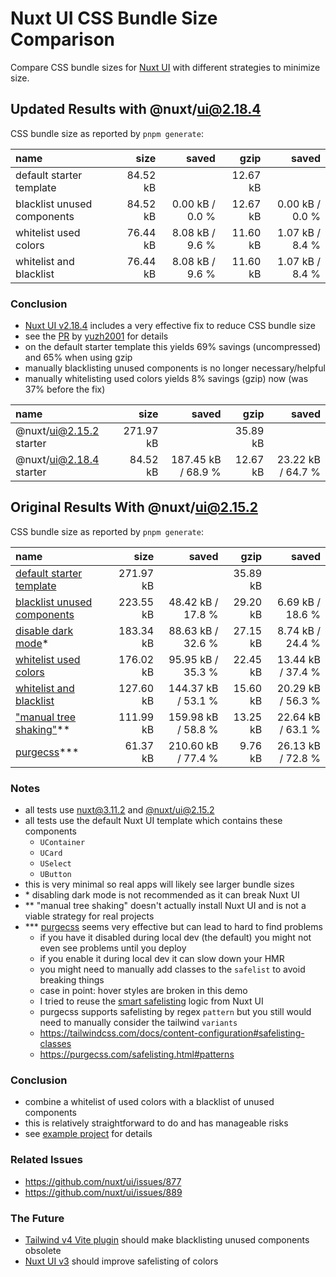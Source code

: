 # Nuxt UI CSS Bundle Size Comparison

Compare CSS bundle sizes for [Nuxt UI](https://ui.nuxt.com) with different strategies to minimize size.

## Updated Results with @nuxt/ui@2.18.4

CSS bundle size as reported by `pnpm generate`:

| name                        |     size |           saved |     gzip |           saved |
| :-------------------------- | -------: | --------------: | -------: | --------------: |
| default starter template    | 84.52 kB |                 | 12.67 kB |                 |
| blacklist unused components | 84.52 kB | 0.00 kB / 0.0 % | 12.67 kB | 0.00 kB / 0.0 % |
| whitelist used colors       | 76.44 kB | 8.08 kB / 9.6 % | 11.60 kB | 1.07 kB / 8.4 % |
| whitelist and blacklist     | 76.44 kB | 8.08 kB / 9.6 % | 11.60 kB | 1.07 kB / 8.4 % |

### Conclusion

- [Nuxt UI v2.18.4](https://github.com/nuxt/ui/releases/tag/v2.18.4) includes a very effective fix to reduce CSS bundle size
- see the [PR](https://github.com/nuxt/ui/pull/2005) by [yuzh2001](https://github.com/yuzh2001) for details
- on the default starter template this yields 69% savings (uncompressed) and 65% when using gzip
- manually blacklisting unused components is no longer necessary/helpful
- manually whitelisting used colors yields 8% savings (gzip) now (was 37% before the fix)

| name                    |      size |              saved |     gzip |             saved |
| :---------------------- | --------: | -----------------: | -------: | ----------------: |
| @nuxt/ui@2.15.2 starter | 271.97 kB |                    | 35.89 kB |                   |
| @nuxt/ui@2.18.4 starter |  84.52 kB | 187.45 kB / 68.9 % | 12.67 kB | 23.22 kB / 64.7 % |

## Original Results With @nuxt/ui@2.15.2

CSS bundle size as reported by `pnpm generate`:

| name                                                                |      size |              saved |     gzip |             saved |
| :------------------------------------------------------------------ | --------: | -----------------: | -------: | ----------------: |
| [default starter template](2/starter)                               | 271.97 kB |                    | 35.89 kB |                   |
| [blacklist unused components](2/blacklist-components/)              | 223.55 kB |  48.42 kB / 17.8 % | 29.20 kB |  6.69 kB / 18.6 % |
| [disable dark mode](2/no-darkmode/)\*                               | 183.34 kB |  88.63 kB / 32.6 % | 27.15 kB |  8.74 kB / 24.4 % |
| [whitelist used colors](2/whitelist-colors/)                        | 176.02 kB |  95.95 kB / 35.3 % | 22.45 kB | 13.44 kB / 37.4 % |
| [whitelist and blacklist](2/whitelist-colors-blacklist-components/) | 127.60 kB | 144.37 kB / 53.1 % | 15.60 kB | 20.29 kB / 56.3 % |
| ["manual tree shaking"](0/starter/)\*\*                             | 111.99 kB | 159.98 kB / 58.8 % | 13.25 kB | 22.64 kB / 63.1 % |
| [purgecss](2/purgecss/)\*\*\*                                       |  61.37 kB | 210.60 kB / 77.4 % |  9.76 kB | 26.13 kB / 72.8 % |

### Notes

- all tests use [nuxt@3.11.2](https://www.npmjs.com/package/nuxt/v/3.11.2) and [@nuxt/ui@2.15.2](https://www.npmjs.com/package/@nuxt/ui/v/2.15.2)
- all tests use the default Nuxt UI template which contains these components
  - `UContainer`
  - `UCard`
  - `USelect`
  - `UButton`
- this is very minimal so real apps will likely see larger bundle sizes
- \* disabling dark mode is not recommended as it can break Nuxt UI
- \*\* "manual tree shaking" doesn't actually install Nuxt UI and is not a viable strategy for real projects
- \*\*\* [purgecss](https://github.com/FullHuman/purgecss) seems very effective but can lead to hard to find problems
  - if you have it disabled during local dev (the default) you might not even see problems until you deploy
  - if you enable it during local dev it can slow down your HMR
  - you might need to manually add classes to the `safelist` to avoid breaking things
  - case in point: hover styles are broken in this demo
  - I tried to reuse the [smart safelisting](https://ui.nuxt.com/getting-started/theming#smart-safelisting) logic from Nuxt UI
  - purgecss supports safelisting by regex `pattern` but you still would need to manually consider the tailwind `variants`
  - https://tailwindcss.com/docs/content-configuration#safelisting-classes
  - https://purgecss.com/safelisting.html#patterns

### Conclusion

- combine a whitelist of used colors with a blacklist of unused components
- this is relatively straightforward to do and has manageable risks
- see [example project](2/whitelist-colors-blacklist-components/) for details

### Related Issues

- https://github.com/nuxt/ui/issues/877
- https://github.com/nuxt/ui/issues/889

### The Future

- [Tailwind v4 Vite plugin](https://tailwindcss.com/blog/tailwindcss-v4-alpha#zero-configuration-content-detection) should make blacklisting unused components obsolete
- [Nuxt UI v3](https://github.com/nuxt/ui/issues/1289) should improve safelisting of colors
